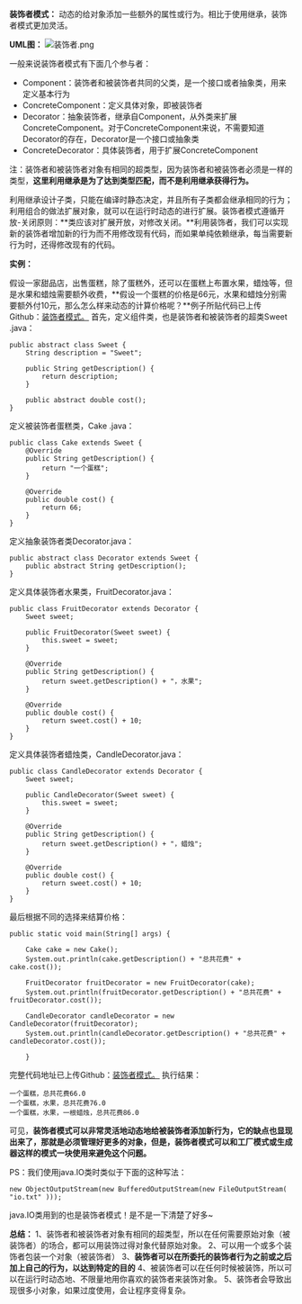 **装饰者模式：**
动态的给对象添加一些额外的属性或行为。相比于使用继承，装饰者模式更加灵活。

**UML图：**
![装饰者.png](http://upload-images.jianshu.io/upload_images/587163-697df51451031108.png?imageMogr2/auto-orient/strip%7CimageView2/2/w/1240)

一般来说装饰者模式有下面几个参与者：
- Component：装饰者和被装饰者共同的父类，是一个接口或者抽象类，用来定义基本行为
- ConcreteComponent：定义具体对象，即被装饰者
- Decorator：抽象装饰者，继承自Component，从外类来扩展ConcreteComponent。对于ConcreteComponent来说，不需要知道Decorator的存在，Decorator是一个接口或抽象类
- ConcreteDecorator：具体装饰者，用于扩展ConcreteComponent

注：装饰者和被装饰者对象有相同的超类型，因为装饰者和被装饰者必须是一样的类型，**这里利用继承是为了达到类型匹配，而不是利用继承获得行为。**

利用继承设计子类，只能在编译时静态决定，并且所有子类都会继承相同的行为；利用组合的做法扩展对象，就可以在运行时动态的进行扩展。装饰者模式遵循开放-关闭原则：**类应该对扩展开放，对修改关闭。**利用装饰者，我们可以实现新的装饰者增加新的行为而不用修改现有代码，而如果单纯依赖继承，每当需要新行为时，还得修改现有的代码。

**实例：**

假设一家甜品店，出售蛋糕，除了蛋糕外，还可以在蛋糕上布置水果，蜡烛等，但是水果和蜡烛需要额外收费，**假设一个蛋糕的价格是66元，水果和蜡烛分别需要额外付10元，那么怎么样来动态的计算价格呢？**例子所贴代码已上传Github：[装饰者模式。](https://github.com/crazyqiang/JavaStudy)
首先，定义组件类，也是装饰者和被装饰者的超类Sweet .java：
```
public abstract class Sweet {
    String description = "Sweet";

    public String getDescription() {
        return description;
    }

    public abstract double cost();
}
```
定义被装饰者蛋糕类，Cake .java：
```
public class Cake extends Sweet {
    @Override
    public String getDescription() {
        return "一个蛋糕";
    }

    @Override
    public double cost() {
        return 66;
    }
}
```
定义抽象装饰者类Decorator.java：
```
public abstract class Decorator extends Sweet {
    public abstract String getDescription();
}
```
定义具体装饰者水果类，FruitDecorator.java：
```
public class FruitDecorator extends Decorator {
    Sweet sweet;

    public FruitDecorator(Sweet sweet) {
        this.sweet = sweet;
    }

    @Override
    public String getDescription() {
        return sweet.getDescription() + "，水果";
    }

    @Override
    public double cost() {
        return sweet.cost() + 10;
    }
}
```
定义具体装饰者蜡烛类，CandleDecorator.java：
```
public class CandleDecorator extends Decorator {
    Sweet sweet;

    public CandleDecorator(Sweet sweet) {
        this.sweet = sweet;
    }

    @Override
    public String getDescription() {
        return sweet.getDescription() + "，蜡烛";
    }

    @Override
    public double cost() {
        return sweet.cost() + 10;
    }
}
```
最后根据不同的选择来结算价格：
```
public static void main(String[] args) {

    Cake cake = new Cake();
    System.out.println(cake.getDescription() + "总共花费" + cake.cost());

    FruitDecorator fruitDecorator = new FruitDecorator(cake);
    System.out.println(fruitDecorator.getDescription() + "总共花费" + fruitDecorator.cost());

    CandleDecorator candleDecorator = new CandleDecorator(fruitDecorator);
    System.out.println(candleDecorator.getDescription() + "总共花费" + candleDecorator.cost());

    }
```
完整代码地址已上传Github：[装饰者模式。](https://github.com/crazyqiang/JavaStudy)
执行结果：
```
一个蛋糕，总共花费66.0
一个蛋糕，水果，总共花费76.0
一个蛋糕，水果，一根蜡烛，总共花费86.0
```
可见，**装饰者模式可以非常灵活地动态地给被装饰者添加新行为，它的缺点也显现出来了，那就是必须管理好更多的对象，但是，装饰者模式可以和工厂模式或生成器这样的模式一块使用来避免这个问题。**

PS：我们使用java.IO类时类似于下面的这种写法：
```
new ObjectOutputStream(new BufferedOutputStream(new FileOutputStream( "io.txt" )));
```
java.IO类用到的也是装饰者模式！是不是一下清楚了好多~

**总结：**
1、装饰者和被装饰者对象有相同的超类型，所以在任何需要原始对象（被装饰者）的场合，都可以用装饰过得对象代替原始对象。
2、可以用一个或多个装饰者包装一个对象（被装饰者）
3、**装饰者可以在所委托的装饰者行为之前或之后加上自己的行为，以达到特定的目的**
4、被装饰者可以在任何时候被装饰，所以可以在运行时动态地、不限量地用你喜欢的装饰者来装饰对象。
5、装饰者会导致出现很多小对象，如果过度使用，会让程序变得复杂。